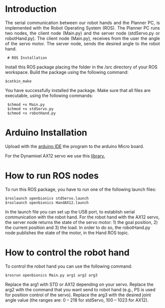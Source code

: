# Introduction

<p style='text-align: justify;'>The serial communication between our robot hands and the Planner PC, is implemented with the Robot Operating System (ROS). The Planner PC runs two nodes, the client node (Main.py) and the server node (stdServo.py or robotHand.py). The client node (Main.py), receives from the user the angle of the servo motor. The server node, sends the desired angle to the robot hand.</p>

     # ROS Installation

Install this ROS package placing the folder in the /src directory of your ROS workspace. Build the package using the following command:

    $catkin_make

You have successfully installed the package. Make sure that all files are executable, using the following commands:

     $chmod +x Main.py
     $chmod +x stdServo.py
     $chmod +x robotHand.py


# Arduino Installation

Upload with the [arduino IDE](http://arduino.cc/en/main/software) the program to the arduino Micro board.

For the Dynamixel AX12 servo we use this [library.](http://savageelectronics.blogspot.gr/2011/01/arduino-y-dynamixel-ax-12.html)

# How to run ROS nodes

To run this ROS package, you have to run one of the following launch files:

    $roslaunch openbionics stdServo.launch
    $roslaunch openbionics HandAX12.launch

In the launch file you can set up the USB port, to establish serial communication with the robot hand. For the robot hand with the AX12 servo, the server node returns the state of the servo motor: 1) the goal position, 2) the current position and 3) the load. In order to do so, the robotHand.py node publishes the state of the motor, in the Hand ROS topic.

# How to control the robot hand

To control the robot hand you can use the following command:

    $rosrun openbionics Main.py arg1 arg2 arg3

Replace the arg1 with STD or AX12 depending on your servo. Replace the arg2 with the command that you want send to robot hand (e.g., PS is used for position control of the servo). Replace the arg3 with the desired joint angle value (the ranges are: 0 – 218 for stdServo, 100 – 1023 for AX12). 
